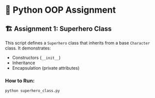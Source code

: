 # 🧠 Python OOP Assignment

## 🏗️ Assignment 1: Superhero Class

This script defines a `Superhero` class that inherits from a base `Character` class. It demonstrates:
- Constructors (`__init__`)
- Inheritance
- Encapsulation (private attributes)

### How to Run:
```bash
python superhero_class.py
